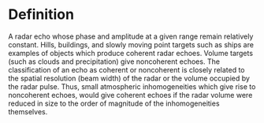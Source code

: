 # Definition

A radar echo whose phase and amplitude at a given range remain
relatively constant. Hills, buildings, and slowly moving point targets
such as ships are examples of objects which produce coherent radar
echoes. Volume targets (such as clouds and precipitation) give
noncoherent echoes. The classification of an echo as coherent or
noncoherent is closely related to the spatial resolution (beam width) of
the radar or the volume occupied by the radar pulse. Thus, small
atmospheric inhomogeneities which give rise to noncoherent echoes, would
give coherent echoes if the radar volume were reduced in size to the
order of magnitude of the inhomogeneities themselves.
